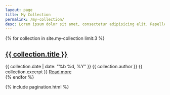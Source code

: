 ```yaml
---
layout: page
title: My Collection
permalink: /my-collection/
desc: Lorem ipsum dolor sit amet, consectetur adipisicing elit. Repellendus aperiam, voluptate officia illo odio eius obcaecati fugiat ad, dolore doloremque nisi ratione enim, libero sint quod, quas nemo tenetur rerum.
---
```


{% for collection in site.my-collection limit:3 %}
<article>
	<h2>
		<a href="{{ collection.url | prepend: site.baseurl }}">{{ collection.title }}</a>
	</h2>
	<span class="date">{{ collection.date | date: "%b %d, %Y" }}</span>
	<span class="author">{{ collection.author }}</span>
	{{ collection.excerpt }}
	<a href="{{ collection.url | prepend: site.baseurl }}" class="">Read more</a>
</article>
{% endfor %}

{% include pagination.html %}
